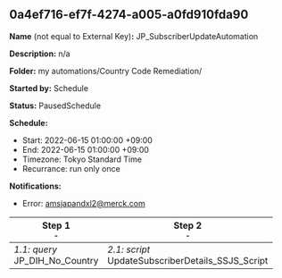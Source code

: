 ## 0a4ef716-ef7f-4274-a005-a0fd910fda90

**Name** (not equal to External Key)**:** JP_SubscriberUpdateAutomation

**Description:** n/a

**Folder:** my automations/Country Code Remediation/

**Started by:** Schedule

**Status:** PausedSchedule

**Schedule:**

* Start: 2022-06-15 01:00:00 +09:00
* End: 2022-06-15 01:00:00 +09:00
* Timezone: Tokyo Standard Time
* Recurrance: run only once

**Notifications:**

* Error: amsjapandxl2@merck.com

| Step 1<br>_<small>-</small>_ | Step 2<br>_<small>-</small>_ |
| --- | --- |
| _1.1: query_<br>JP_DIH_No_Country | _2.1: script_<br>UpdateSubscriberDetails_SSJS_Script |

